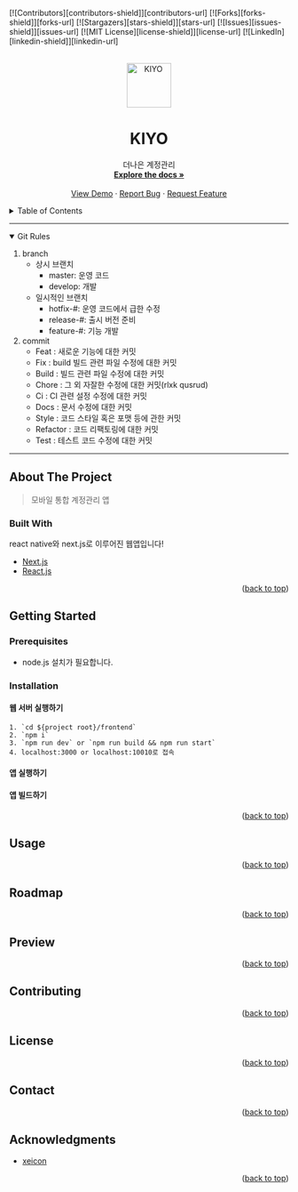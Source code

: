 [![Contributors][contributors-shield]][contributors-url]
[![Forks][forks-shield]][forks-url]
[![Stargazers][stars-shield]][stars-url]
[![Issues][issues-shield]][issues-url]
[![MIT License][license-shield]][license-url]
[![LinkedIn][linkedin-shield]][linkedin-url]

<br />
<div align="center">
  <a href="https://github.com/chansoo1280/account-manager">
    <img src="https://user-images.githubusercontent.com/62010067/141707497-d6172063-8505-4ffd-adb1-faea3b3f735e.png" alt="KIYO" width="80" height="80">
  </a>

  <h1 align="center">KIYO</h1>

  <p align="center">
    더나은 계정관리
    <br />
    <a href="https://github.com/chansoo1280/account-manager"><strong>Explore the docs »</strong></a>
    <br />
    <br />
    <a href="https://github.com/chansoo1280/account-manager">View Demo</a>
    ·
    <a href="https://github.com/chansoo1280/account-manager/issues">Report Bug</a>
    ·
    <a href="https://github.com/chansoo1280/account-manager/issues">Request Feature</a>
  </p>
</div>

<details>
  <summary>Table of Contents</summary>
  <ol>
    <li>
      <a href="#about-the-project">About The Project</a>
      <ul>
        <li><a href="#built-with">Built With</a></li>
      </ul>
    </li>
    <li>
      <a href="#getting-started">Getting Started</a>
      <ul>
        <li><a href="#prerequisites">Prerequisites</a></li>
        <li><a href="#installation">Installation</a></li>
      </ul>
    </li>
    <li><a href="#usage">Usage</a></li>
    <li><a href="#roadmap">Roadmap</a></li>
    <li><a href="#preview">Preview</a></li>
    <li><a href="#contributing">Contributing</a></li>
    <li><a href="#license">License</a></li>
    <li><a href="#contact">Contact</a></li>
    <li><a href="#acknowledgments">Acknowledgments</a></li>
  </ol>
</details>

---

<details open="open">
<summary>Git Rules</summary>

1. branch
   - 상시 브랜치
     - master: 운영 코드
     - develop: 개발
   - 일시적인 브랜치
     - hotfix-#: 운영 코드에서 급한 수정
     - release-#: 출시 버전 준비
     - feature-#: 기능 개발
2. commit
   - Feat : 새로운 기능에 대한 커밋
   - Fix : build 빌드 관련 파일 수정에 대한 커밋
   - Build : 빌드 관련 파일 수정에 대한 커밋
   - Chore : 그 외 자잘한 수정에 대한 커밋(rlxk qusrud)
   - Ci : CI 관련 설정 수정에 대한 커밋
   - Docs : 문서 수정에 대한 커밋
   - Style : 코드 스타일 혹은 포맷 등에 관한 커밋
   - Refactor : 코드 리팩토링에 대한 커밋
   - Test : 테스트 코드 수정에 대한 커밋

</details>

---

## About The Project

> 모바일 통합 계정관리 앱

### Built With

react native와 next.js로 이루어진 웹앱입니다!

- [Next.js](https://nextjs.org/)
- [React.js](https://reactjs.org/)

<p align="right">(<a href="#top">back to top</a>)</p>

## Getting Started

### Prerequisites

- node.js 설치가 필요합니다.

### Installation

#### 웹 서버 실행하기

    1. `cd ${project root}/frontend`
    2. `npm i`
    3. `npm run dev` or `npm run build && npm run start`
    4. localhost:3000 or localhost:10010로 접속

#### 앱 실행하기

#### 앱 빌드하기

<p align="right">(<a href="#top">back to top</a>)</p>

## Usage

<p align="right">(<a href="#top">back to top</a>)</p>

## Roadmap

<p align="right">(<a href="#top">back to top</a>)</p>

## Preview

<p align="right">(<a href="#top">back to top</a>)</p>

## Contributing

<p align="right">(<a href="#top">back to top</a>)</p>

## License

<p align="right">(<a href="#top">back to top</a>)</p>

## Contact

<p align="right">(<a href="#top">back to top</a>)</p>

## Acknowledgments

- [xeicon](#a)

<p align="right">(<a href="#top">back to top</a>)</p>
